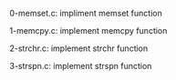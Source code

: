 0-memset.c:
    impliment memset function

1-memcpy.c:
    implement memcpy function

2-strchr.c:
    implement strchr function

3-strspn.c:
    implement strspn function

